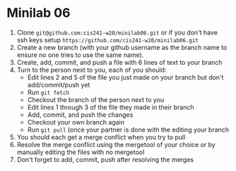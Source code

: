 # Minilab 06

1. Clone `git@github.com:cis241-w20/minilab06.git` or
   if you don't have ssh keys setup
   `https://github.com/cis241-w20/minilab06.git`
2. Create a new branch (with your github username as the
   branch name to ensure no one tries to use the same name).
3. Create, add, commit, and push a file with 6
   lines of text to your branch
4. Turn to the person next to you, each of you should:
    * Edit lines 2 and 5 of the file you just made on your branch
      but don't add/commit/push yet
    * Run `git fetch`
    * Checkout the branch of the person next to you
    * Edit lines 1 through 3 of the file they made in their branch
    * Add, commit, and push the changes
    * Checkout your own branch again
    * Run `git pull` (once your partner is done with the editing
      your branch
5. You should each get a merge conflict when you try to pull
6. Resolve the merge conflict using the mergetool of your choice
   or by manually editing the files with no mergetool
7. Don't forget to add, commit, push after resolving the merges

